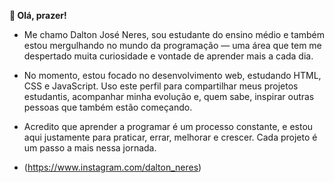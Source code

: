 **👋 Olá, prazer!**
- Me chamo Dalton José Neres, sou estudante do ensino médio e também estou mergulhando no mundo da programação — uma área que tem me despertado muita curiosidade e vontade de aprender mais a cada dia.

- No momento, estou focado no desenvolvimento web, estudando HTML, CSS e JavaScript. Uso este perfil para compartilhar meus projetos estudantis, acompanhar minha evolução e, quem sabe, inspirar outras pessoas que também estão começando.

- Acredito que aprender a programar é um processo constante, e estou aqui justamente para praticar, errar, melhorar e crescer. Cada projeto é um passo a mais nessa jornada.

- (https://www.instagram.com/dalton_neres)
